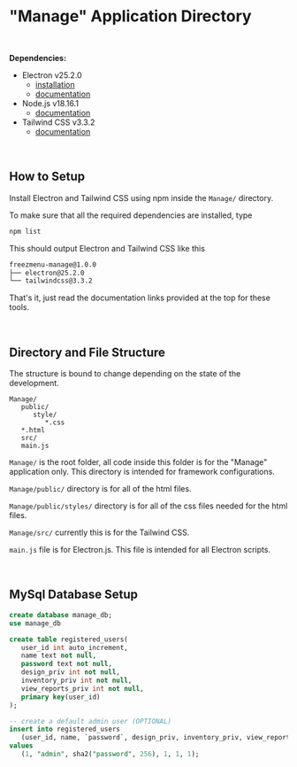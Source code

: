 # "Manage" Application Directory

<br>

**Dependencies:**

* Electron v25.2.0
   * [installation](https://releases.electronjs.org/release/v25.2.0)
   * [documentation](https://www.electronjs.org/docs/latest/)
* Node.js v18.16.1
   * [documentation](https://nodejs.org/dist/latest-v18.x/docs/api/documentation.html)
* Tailwind CSS v3.3.2
   * [documentation](https://tailwindcss.com/docs/installation)

<br>

## How to Setup

Install Electron and Tailwind CSS using npm inside the ```Manage/``` directory.

To make sure that all the required dependencies are installed, type
```bash
npm list
```

This should output Electron and Tailwind CSS like this
```bash
freezmenu-manage@1.0.0
├── electron@25.2.0
└── tailwindcss@3.3.2
```

That's it, just read the documentation links provided at the top for these tools.

<br>

## Directory and File Structure

The structure is bound to change depending on the state of the development.

```
Manage/
   public/
      style/
         *.css
   *.html
   src/
   main.js
```

```Manage/``` is the root folder, all code inside this folder is for the "Manage" application
only. This directory is intended for framework configurations.

```Manage/public/``` directory is for all of the html files.

```Manage/public/styles/``` directory is for all of the css files needed for the html
files.

```Manage/src/``` currently this is for the Tailwind CSS.

```main.js``` file is for Electron.js. This file is intended for all Electron scripts.

<br>

## MySql Database Setup
```sql
create database manage_db;
use manage_db

create table registered_users(
   user_id int auto_increment,
   name text not null,
   password text not null,
   design_priv int not null,
   inventory_priv int not null,
   view_reports_priv int not null,
   primary key(user_id)
);

-- create a default admin user (OPTIONAL)
insert into registered_users
   (user_id, name, `password`, design_priv, inventory_priv, view_reports_priv)
values
   (1, "admin", sha2("password", 256), 1, 1, 1);

```
